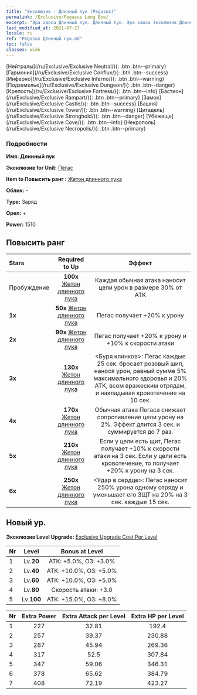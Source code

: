 ```yaml
---
title: "Эксклюзив - Длинный лук (Pegasus)"
permalink: /Exclusive/Pegasus Long Bow/
excerpt: "Эра хаоса Длинный лук. Длинный лук. Эра хаоса Эксклюзив Длинный лук. Пегас Эксклюзив."
last_modified_at: 2021-07-27
locale: ru
ref: "Pegasus Длинный лук.md"
toc: false
classes: wide
---
```

 [Нейтралы](/ru/Exclusive/Exclusive Neutral/){: .btn .btn--primary} [Гармония](/ru/Exclusive/Exclusive Conflux/){: .btn .btn--success} [Инферно](/ru/Exclusive/Exclusive Inferno/){: .btn .btn--warning} [Подземелье](/ru/Exclusive/Exclusive Dungeon/){: .btn .btn--danger} [Крепость](/ru/Exclusive/Exclusive Fortress/){: .btn .btn--info} [Бастион](/ru/Exclusive/Exclusive Rampart/){: .btn .btn--primary} [Замок](/ru/Exclusive/Exclusive Castle/){: .btn .btn--success} [Башня](/ru/Exclusive/Exclusive Tower/){: .btn .btn--warning} [Цитадель](/ru/Exclusive/Exclusive Stronghold/){: .btn .btn--danger} [Убежище](/ru/Exclusive/Exclusive Cove/){: .btn .btn--info} [Некрополь](/ru/Exclusive/Exclusive Necropolis/){: .btn .btn--primary} 

### Подробности
 **Имя: Длинный лук** 

 **Эксклюзив for Unit:** [Пегас](/ru/units/Pegasus/) 

 **Item to Повысить ранг :** [Жетон длинного лука](/ItemsRU/con_914/)

 **Облик:** -

 **Type:** Заряд

 **Open:** +

 **Power:** 1510

## Повысить ранг 

  |     Stars    |  Required to Up | Эффект |
  |:-------------|:---------------:|:---------------:|
  |  Пробуждение  | **100x** [Жетон длинного лука](/ItemsRU/con_914/) | Каждая обычная атака наносит цели урон в размере 30% от ATK |
  | **1x** <i class="fas fa-star"/> | **50x** [Жетон длинного лука](/ItemsRU/con_914/) | Пегас получает +20% к урону |
  | **2x** <i class="fas fa-star"/> | **90x** [Жетон длинного лука](/ItemsRU/con_914/) | Пегас получает +20% к урону и +10% к скорости атаки |
  | **3x** <i class="fas fa-star"/> | **130x** [Жетон длинного лука](/ItemsRU/con_914/) | <Буря клинков>: Пегас каждые 25 сек. бросает розовый шип, нанося урон, равный сумме 5% максимального здоровья и 20% ATK, всем вражеским отрядам, и накладывая кровотечение на 10 сек. |
  | **4x** <i class="fas fa-star"/> | **170x** [Жетон длинного лука](/ItemsRU/con_914/) | Обычная атака Пегаса снижает сопротивление цели урону на 2%. Эффект длится 3 сек. и суммируется до 7 раз. |
  | **5x** <i class="fas fa-star"/> | **210x** [Жетон длинного лука](/ItemsRU/con_914/) | Если у цели есть щит, Пегас получает +10% к скорости атаки на 3 сек. Если у цели есть кровотечение, то получает +20% к урону на 3 сек. |
  | **6x** <i class="fas fa-star"/> | **250x** [Жетон длинного лука](/ItemsRU/con_914/) | <Удар в сердце>: Пегас наносит 250% урона одному отряду и уменьшает его ЗЩТ на 20% на 3 сек. каждые 15 сек. |


## Новый ур.
 **Эксклюзив Level Upgrade:** [Exclusive Upgrade Cost Per Level](/Exclusive/ExclusiveUpgradeCostPerLevel/)

  |  Nr  |   Level  | Bonus at Level |
  |:-----|:--------:|:--------------:|
  | 1 | Lv.**20** | АТК: +5.0%, ОЗ: +3.0% |
  | 2 | Lv.**40** | АТК: +10.0%, ОЗ: +5.0% |
  | 3 | Lv.**60** | АТК: +10.0%, ОЗ: +5.0% |
  | 4 | Lv.**80** | Скорость атаки: +3.0 |
  | 5 | Lv.**100** | АТК: +15.0%, ОЗ: +8.0% |


  |  Nr  |  Extra Power | Extra Attack per Level | Extra HP per Level |
  |:-----|:--------:|:--------:|:--------:|
  | 1 | 227 | 32.81 | 192.4 |
  | 2 | 257 | 39.37 | 230.88 |
  | 3 | 287 | 45.94 | 269.36 |
  | 4 | 317 | 52.5 | 307.84 |
  | 5 | 347 | 59.06 | 346.31 |
  | 6 | 378 | 65.62 | 384.79 |
  | 7 | 408 | 72.19 | 423.27 |


